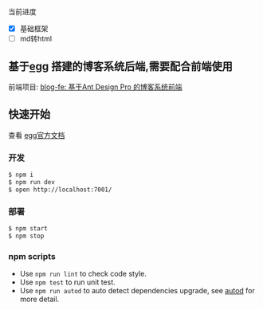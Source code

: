 当前进度

- [x] 基础框架
- [ ] md转html

## 基于[egg][egg] 搭建的博客系统后端,需要配合前端使用
前端项目: [blog-fe: 基于Ant Design Pro 的博客系统前端][fe]

## 快速开始

查看 [egg官方文档][egg]

### 开发

```bash
$ npm i
$ npm run dev
$ open http://localhost:7001/
```

### 部署

```bash
$ npm start
$ npm stop
```

### npm scripts

- Use `npm run lint` to check code style.
- Use `npm test` to run unit test.
- Use `npm run autod` to auto detect dependencies upgrade, see [autod](https://www.npmjs.com/package/autod) for more detail.


[egg]: https://eggjs.org
[fe]: https://github.com/LiangJunChan/blog-fe